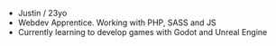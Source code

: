 - Justin / 23yo
- Webdev Apprentice. Working with PHP, SASS and JS
- Currently learning to develop games with Godot and Unreal Engine
<!---
JustnB01/JustnB01 is a ✨ special ✨ repository because its `README.md` (this file) appears on your GitHub profile.
You can click the Preview link to take a look at your changes.
--->
